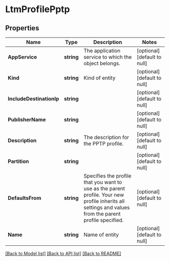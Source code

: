 # LtmProfilePptp

## Properties
Name | Type | Description | Notes
------------ | ------------- | ------------- | -------------
**AppService** | **string** | The application service to which the object belongs. | [optional] [default to null]
**Kind** | **string** | Kind of entity | [optional] [default to null]
**IncludeDestinationIp** | **string** |  | [optional] [default to null]
**PublisherName** | **string** |  | [optional] [default to null]
**Description** | **string** | The description for the PPTP profile. | [optional] [default to null]
**Partition** | **string** |  | [optional] [default to null]
**DefaultsFrom** | **string** | Specifies the profile that you want to use as the parent profile. Your new profile inherits all settings and values from the parent profile specified. | [optional] [default to null]
**Name** | **string** | Name of entity | [optional] [default to null]

[[Back to Model list]](../README.md#documentation-for-models) [[Back to API list]](../README.md#documentation-for-api-endpoints) [[Back to README]](../README.md)


